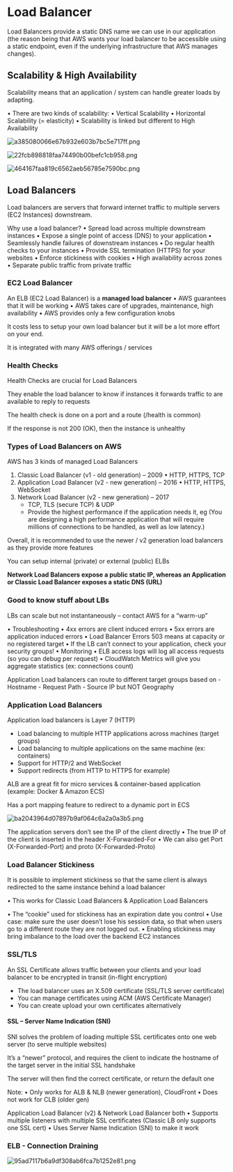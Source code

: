 # Load Balancer

Load Balancers provide a static DNS name we can use in our application (the reason being that AWS wants your load balancer to be accessible using a static endpoint, even if the underlying infrastructure that AWS manages changes).

## Scalability & High Availability 

Scalability means that an application / system can handle greater loads by adapting.

• There are two kinds of scalability:
    • Vertical Scalability
    • Horizontal Scalability (= elasticity)
• Scalability is linked but different to High Availability

![a385080066e67b932e603b7bc5e717ff.png](a385080066e67b932e603b7bc5e717ff.png)

![22fcb898818faa74490b00befc1cb958.png](22fcb898818faa74490b00befc1cb958.png)

![464167faa819c6562aeb56785e7590bc.png](464167faa819c6562aeb56785e7590bc.png)


## Load Balancers 

Load balancers are servers that forward internet traffic to multiple servers (EC2 Instances) downstream.

Why use a load balancer?
• Spread load across multiple downstream instances
• Expose a single point of access (DNS) to your application
• Seamlessly handle failures of downstream instances
• Do regular health checks to your instances
• Provide SSL termination (HTTPS) for your websites
• Enforce stickiness with cookies
• High availability across zones
• Separate public traffic from private traffic

### EC2 Load Balancer 

An ELB (EC2 Load Balancer) is a **managed load balancer**
• AWS guarantees that it will be working
• AWS takes care of upgrades, maintenance, high availability
• AWS provides only a few configuration knobs

It costs less to setup your own load balancer but it will be a lot more effort on your end.

It is integrated with many AWS offerings / services

### Health Checks

Health Checks are crucial for Load Balancers

They enable the load balancer to know if instances it forwards traffic to are available to reply to requests

The health check is done on a port and a route (/health is common)

If the response is not 200 (OK), then the instance is unhealthy

### Types of Load Balancers on AWS


AWS has 3 kinds of managed Load Balancers
1. Classic Load Balancer (v1 - old generation) – 2009
    • HTTP, HTTPS, TCP
2. Application Load Balancer (v2 - new generation) – 2016
    • HTTP, HTTPS, WebSocket
3. Network Load Balancer (v2 - new generation) – 2017
    - TCP, TLS (secure TCP) & UDP
    - Provide the highest performance if the application needs it, eg (You are designing a high performance application that will require millions of connections to be handled, as well as low latency.)

Overall, it is recommended to use the newer / v2 generation load balancers as they provide more features

You can setup internal (private) or external (public) ELBs

**Network Load Balancers expose a public static IP, whereas an Application or Classic Load Balancer exposes a static DNS (URL)**


### Good to know stuff about LBs

LBs can scale but not instantaneously – contact AWS for a “warm-up”

• Troubleshooting
    • 4xx errors are client induced errors
    • 5xx errors are application induced errors
    • Load Balancer Errors 503 means at capacity or no registered target
    • If the LB can’t connect to your application, check your security groups!
• Monitoring
    • ELB access logs will log all access requests (so you can debug per request)
    • CloudWatch Metrics will give you aggregate statistics (ex: connections count)
    
Application Load balancers can route to different target groups based on 
    - Hostname 
    - Request Path 
    - Source IP
        but NOT Geography
    

### Application Load Balancers

Application load balancers is Layer 7 (HTTP)

- Load balancing to multiple HTTP applications across machines (target groups)
- Load balancing to multiple applications on the same machine (ex: containers)
- Support for HTTP/2 and WebSocket
- Support redirects (from HTTP to HTTPS for example)

ALB are a great fit for micro services & container-based application (example: Docker & Amazon ECS)

Has a port mapping feature to redirect to a dynamic port in ECS

![ba2043964d07897b9af064c6a2a0a3b5.png](ba2043964d07897b9af064c6a2a0a3b5.png)

The application servers don’t see the IP of the client directly
• The true IP of the client is inserted in the header X-Forwarded-For
• We can also get Port (X-Forwarded-Port) and proto (X-Forwarded-Proto)

### Load Balancer Stickiness

It is possible to implement stickiness so that the same client is always redirected to the same instance behind a load balancer

• This works for Classic Load Balancers & Application Load Balancers

• The “cookie” used for stickiness has an expiration date you control
• Use case: make sure the user doesn’t lose his session data, so that when users go to a different route they are not logged out.
• Enabling stickiness may bring imbalance to the load over the backend EC2 instances

### SSL/TLS

An SSL Certificate allows traffic between your clients and your load balancer to be encrypted in transit (in-flight encryption)

- The load balancer uses an X.509 certificate (SSL/TLS server certificate)
- You can manage certificates using ACM (AWS Certificate Manager)
- You can create upload your own certificates alternatively


#### SSL – Server Name Indication (SNI)

SNI solves the problem of loading multiple SSL certificates onto one web server (to serve
multiple websites)

It’s a “newer” protocol, and requires the client to indicate the hostname of the target server in the initial SSL handshake

The server will then find the correct certificate, or return the default one

Note:
• Only works for ALB & NLB (newer generation), CloudFront
• Does not work for CLB (older gen)

Application Load Balancer (v2) & Network Load Balancer both
• Supports multiple listeners with multiple SSL certificates (Classic LB only supports one SSL cert)
• Uses Server Name Indication (SNI) to make it work


### ELB - Connection Draining

![95ad7117b6a9df308ab6fca7b1252e81.png](95ad7117b6a9df308ab6fca7b1252e81.png)
